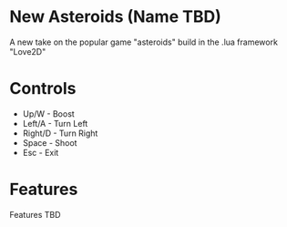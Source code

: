 # New Asteroids (Name TBD)

A new take on the popular game "asteroids" build in the .lua framework "Love2D"

# Controls

* Up/W - Boost
* Left/A - Turn Left
* Right/D - Turn Right
* Space - Shoot
* Esc - Exit

# Features

Features TBD
